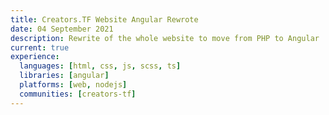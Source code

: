 ```yaml
---
title: Creators.TF Website Angular Rewrote
date: 04 September 2021
description: Rewrite of the whole website to move from PHP to Angular
current: true
experience:
  languages: [html, css, js, scss, ts]
  libraries: [angular]
  platforms: [web, nodejs]
  communities: [creators-tf]
---
```

